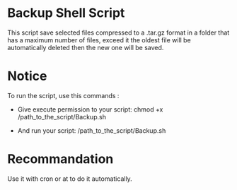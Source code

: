 # Backup Shell Script
This script save selected files compressed to a .tar.gz format in a folder that has a maximum number of files, exceed it the oldest file will be automatically deleted then the new one will be saved.

# Notice
To run the script, use this commands : 

- Give execute permission to your script:
 chmod +x /path_to_the_script/Backup.sh
 
- And run your script:
/path_to_the_script/Backup.sh

# Recommandation 

Use it with cron or at to do it automatically. 
